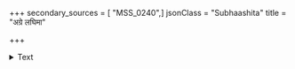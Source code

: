 +++
secondary_sources = [ "MSS_0240",]
jsonClass = "Subhaashita"
title = "अग्रे लघिमा"

+++

<details><summary>Text</summary>

अग्रे लघिमा पश्चान् महतापि पिधीयते न हि महिम्ना।  
वामन इति त्रिविक्रमम् अभिदधति दशावतारविदः॥
</details>
